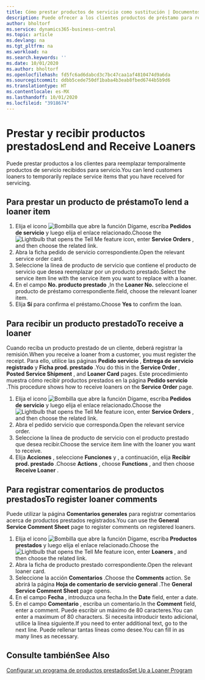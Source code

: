 ```yaml
---
title: Cómo prestar productos de servicio como sustitución | Documentos de Microsoft
description: Puede ofrecer a los clientes productos de préstamo para reemplazar temporalmente productos de servicio recibidos para servicio.
author: bholtorf
ms.service: dynamics365-business-central
ms.topic: article
ms.devlang: na
ms.tgt_pltfrm: na
ms.workload: na
ms.search.keywords: ''
ms.date: 10/01/2020
ms.author: bholtorf
ms.openlocfilehash: fd5fc6ad6dabcd3c7bc47caa1af4810474d9a6da
ms.sourcegitcommit: ddbb5cede750df1baba4b3eab8fbed6744b5b9d6
ms.translationtype: HT
ms.contentlocale: es-MX
ms.lasthandoff: 10/01/2020
ms.locfileid: "3918674"
---
```

# <a name="lend-and-receive-loaners"></a><span data-ttu-id="8a16d-103">Prestar y recibir productos prestados</span><span class="sxs-lookup"><span data-stu-id="8a16d-103">Lend and Receive Loaners</span></span>
<span data-ttu-id="8a16d-104">Puede prestar productos a los clientes para reemplazar temporalmente productos de servicio recibidos para servicio.</span><span class="sxs-lookup"><span data-stu-id="8a16d-104">You can lend customers loaners to temporarily replace service items that you have received for servicing.</span></span>  
  
## <a name="to-lend-a-loaner-item"></a><span data-ttu-id="8a16d-105">Para prestar un producto de préstamo</span><span class="sxs-lookup"><span data-stu-id="8a16d-105">To lend a loaner item</span></span>    
1. <span data-ttu-id="8a16d-106">Elija el icono ![Bombilla que abre la función Dígame](media/ui-search/search_small.png "Dígame qué desea hacer"), escriba **Pedidos de servicio** y luego elija el enlace relacionado.</span><span class="sxs-lookup"><span data-stu-id="8a16d-106">Choose the ![Lightbulb that opens the Tell Me feature](media/ui-search/search_small.png "Tell me what you want to do") icon, enter **Service Orders** , and then choose the related link.</span></span>  
2. <span data-ttu-id="8a16d-107">Abra la ficha pedido de servicio correspondiente.</span><span class="sxs-lookup"><span data-stu-id="8a16d-107">Open the relevant service order card.</span></span>  
3. <span data-ttu-id="8a16d-108">Seleccione la línea de producto de servicio que contiene el producto de servicio que desea reemplazar por un producto prestado.</span><span class="sxs-lookup"><span data-stu-id="8a16d-108">Select the service item line with the service item you want to replace with a loaner.</span></span>  
4. <span data-ttu-id="8a16d-109">En el campo **No. producto prestado** ,</span><span class="sxs-lookup"><span data-stu-id="8a16d-109">In the **Loaner No.**</span></span> <span data-ttu-id="8a16d-110">seleccione el producto de préstamo correspondiente.</span><span class="sxs-lookup"><span data-stu-id="8a16d-110">field, choose the relevant loaner item.</span></span>  
5. <span data-ttu-id="8a16d-111">Elija **Sí** para confirma el préstamo.</span><span class="sxs-lookup"><span data-stu-id="8a16d-111">Choose **Yes** to confirm the loan.</span></span>  

## <a name="to-receive-a-loaner"></a><span data-ttu-id="8a16d-112">Para recibir un producto prestado</span><span class="sxs-lookup"><span data-stu-id="8a16d-112">To receive a loaner</span></span>  
<span data-ttu-id="8a16d-113">Cuando reciba un producto prestado de un cliente, deberá registrar la remisión.</span><span class="sxs-lookup"><span data-stu-id="8a16d-113">When you receive a loaner from a customer, you must register the receipt.</span></span> <span data-ttu-id="8a16d-114">Para ello, utilice las páginas **Pedido servicio** , **Entrega de servicio registrado** y **Ficha prod. prestado** .</span><span class="sxs-lookup"><span data-stu-id="8a16d-114">You do this in the **Service Order** , **Posted Service Shipment** , and **Loaner Card** pages.</span></span> <span data-ttu-id="8a16d-115">Este procedimiento muestra cómo recibir productos prestados en la página **Pedido servicio** .</span><span class="sxs-lookup"><span data-stu-id="8a16d-115">This procedure shows how to receive loaners on the **Service Order** page.</span></span>  
  
1. <span data-ttu-id="8a16d-116">Elija el icono ![Bombilla que abre la función Dígame](media/ui-search/search_small.png "Dígame qué desea hacer"), escriba **Pedidos de servicio** y luego elija el enlace relacionado.</span><span class="sxs-lookup"><span data-stu-id="8a16d-116">Choose the ![Lightbulb that opens the Tell Me feature](media/ui-search/search_small.png "Tell me what you want to do") icon, enter **Service Orders** , and then choose the related link.</span></span>  
2. <span data-ttu-id="8a16d-117">Abra el pedido servicio que corresponda.</span><span class="sxs-lookup"><span data-stu-id="8a16d-117">Open the relevant service order.</span></span>  
3. <span data-ttu-id="8a16d-118">Seleccione la línea de producto de servicio con el producto prestado que desea recibir.</span><span class="sxs-lookup"><span data-stu-id="8a16d-118">Choose the service item line with the loaner you want to receive.</span></span>  
4. <span data-ttu-id="8a16d-119">Elija **Acciones** , seleccione **Funciones** y , a continuación, elija **Recibir prod. prestado** .</span><span class="sxs-lookup"><span data-stu-id="8a16d-119">Choose **Actions** , choose **Functions** , and then choose **Receive Loaner** .</span></span>  

## <a name="to-register-loaner-comments"></a><span data-ttu-id="8a16d-120">Para registrar comentarios de productos prestados</span><span class="sxs-lookup"><span data-stu-id="8a16d-120">To register loaner comments</span></span>  
<span data-ttu-id="8a16d-121">Puede utilizar la página **Comentarios generales** para registrar comentarios acerca de productos prestados registrados.</span><span class="sxs-lookup"><span data-stu-id="8a16d-121">You can use the **General Service Comment Sheet** page to register comments on registered loaners.</span></span>  
  
1. <span data-ttu-id="8a16d-122">Elija el icono ![Bombilla que abre la función Dígame](media/ui-search/search_small.png "Dígame qué desea hacer"), escriba **Productos prestados** y luego elija el enlace relacionado.</span><span class="sxs-lookup"><span data-stu-id="8a16d-122">Choose the ![Lightbulb that opens the Tell Me feature](media/ui-search/search_small.png "Tell me what you want to do") icon, enter **Loaners** , and then choose the related link.</span></span>  
2. <span data-ttu-id="8a16d-123">Abra la ficha de producto prestado correspondiente.</span><span class="sxs-lookup"><span data-stu-id="8a16d-123">Open the relevant loaner card.</span></span>  
3. <span data-ttu-id="8a16d-124">Seleccione la acción **Comentarios** .</span><span class="sxs-lookup"><span data-stu-id="8a16d-124">Choose the **Comments** action.</span></span> <span data-ttu-id="8a16d-125">Se abrirá la página **Hoja de comentario de servicio general** .</span><span class="sxs-lookup"><span data-stu-id="8a16d-125">The **General Service Comment Sheet** page opens.</span></span>  
4. <span data-ttu-id="8a16d-126">En el campo **Fecha** , introduzca una fecha.</span><span class="sxs-lookup"><span data-stu-id="8a16d-126">In the **Date** field, enter a date.</span></span>  
5. <span data-ttu-id="8a16d-127">En el campo **Comentario** , escriba un comentario.</span><span class="sxs-lookup"><span data-stu-id="8a16d-127">In the **Comment** field, enter a comment.</span></span> <span data-ttu-id="8a16d-128">Puede escribir un máximo de 80 caracteres.</span><span class="sxs-lookup"><span data-stu-id="8a16d-128">You can enter a maximum of 80 characters.</span></span> <span data-ttu-id="8a16d-129">Si necesita introducir texto adicional, utilice la línea siguiente.</span><span class="sxs-lookup"><span data-stu-id="8a16d-129">If you need to enter additional text, go to the next line.</span></span> <span data-ttu-id="8a16d-130">Puede rellenar tantas líneas como desee.</span><span class="sxs-lookup"><span data-stu-id="8a16d-130">You can fill in as many lines as necessary.</span></span>  
  
## <a name="see-also"></a><span data-ttu-id="8a16d-131">Consulte también</span><span class="sxs-lookup"><span data-stu-id="8a16d-131">See Also</span></span>  
[<span data-ttu-id="8a16d-132">Configurar un programa de productos prestados</span><span class="sxs-lookup"><span data-stu-id="8a16d-132">Set Up a Loaner Program</span></span>](service-how-setup-loaner-program.md)   
